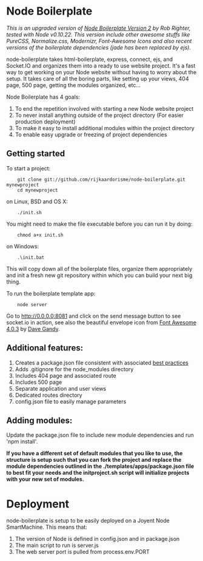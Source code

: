 # Node Boilerplate

*This is an upgraded version of [Node Boilerplate Version 2](https://github.com/robrighter/node-boilerplate) by Rob Righter, tested with Node v0.10.22. This version include other awesome stuffs like PureCSS, Normalize.css, Modernizr, Font-Awesome Icons and also recent versions of the boilerplate dependencies (jade has been replaced by ejs).*

node-boilerplate takes html-boilerplate, express, connect, ejs, and Socket.IO and organizes them into a ready to use website project. It's a fast way to get working on your Node website without having to worry about the setup. It takes care of all the boring parts, like setting up your views, 404 page, 500 page, getting the modules organized, etc...

Node Boilerplate has 4 goals:

1. To end the repetition involved with starting a new Node website project
2. To never install anything outside of the project directory (For easier production deployment)
3. To make it easy to install additional modules within the project directory
4. To enable easy upgrade or freezing of project dependencies

## Getting started

To start a project:

		git clone git://github.com/rijkaardorisme/node-boilerplate.git mynewproject
		cd mynewproject

on Linux, BSD and OS X:

		./init.sh

You might need to make the file executable before you can run it by doing:

		chmod a+x init.sh

on Windows:

		.\init.bat

This will copy down all of the boilerplate files, organize them appropriately and init a fresh new git repository within which you can build your next big thing.

To run the boilerplate template app:

		node server

Go to http://0.0.0.0:8081 and click on the send message button to see socket.io in action, see also the beautiful envelope icon from [Font Awesome 4.0.3](http://fontawesome.io) by [Dave Gandy](http://twitter.com/davegandy).

## Additional features:

1. Creates a package.json file consistent with associated [best practices](http://blog.nodejitsu.com/package-dependencies-done-right)
2. Adds .gitignore for the node_modules directory
3. Includes 404 page and associated route
4. Includes 500 page
5. Separate application and user views
6. Dedicated routes directory
7. config.json file to easily manage parameters

## Adding modules:

Update the package.json file to include new module dependencies and run 'npm install'.

**If you have a different set of default modules that you like to use, the structure is setup such that you can fork the project and replace the module dependencies outlined in the ./templates/apps/package.json file to best fit your needs and the initproject.sh script will initialize projects with your new set of modules.**

# Deployment

node-boilerplate is setup to be easily deployed on a Joyent Node SmartMachine. This means that:

1. The version of Node is defined in config.json and in package.json
2. The main script to run is server.js
3. The web server port is pulled from process.env.PORT
